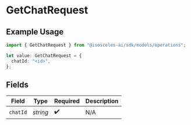 # GetChatRequest

## Example Usage

```typescript
import { GetChatRequest } from "@isosceles-ai/sdk/models/operations";

let value: GetChatRequest = {
  chatId: "<id>",
};
```

## Fields

| Field              | Type               | Required           | Description        |
| ------------------ | ------------------ | ------------------ | ------------------ |
| `chatId`           | *string*           | :heavy_check_mark: | N/A                |